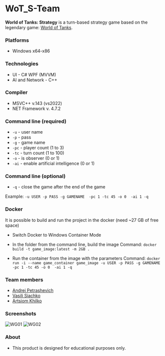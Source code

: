 # WoT_S-Team
**World of Tanks: Strategy** is a turn-based strategy game based on the legendary game: [World of Tanks](https://worldoftanks.com/ "World of Tanks").


### Platforms
- Windows x64-x86

### Technologies
- UI - C# WPF (MVVM)
- AI and Network - C++

### Compiler
- MSVC++ v.143 (vs2022)
- NET Framework v. 4.7.2

### Command line (required)
- `-u` - user name
- `-p` - pass
- `-g` - game name
- `-pc` - player count (1 to 3)
- `-tc` - turn count (1 to 100)
- `-o` - is observer (0 or 1)
- `-ai` - enable artificial intelligence (0 or 1)

### Command line (optional)
- `-q` - close the game after the end of the game

Example: `-u USER -p PASS -g GAMENAME  -pc 1 -tc 45 -o 0  -ai 1 -q`

### Docker
It is possible to build and run the project in the docker (need ~27 GB of free space)
- Switch Docker to Windows Container Mode
- In the folder from the command line, build the image
Command: `docker build -t game_image:latest -m 2GB .`

- Run the container from the image with the parameters
Command: `docker run -i --name game_container game_image -u USER -p PASS -g GAMENAME -pc 1 -tc 45 -o 0  -ai 1 -q`

### Team members
- [Andrei Petrashevich](https://github.com/mrpetrashevitch)
- [Vasili Siachko](https://github.com/banany2001)
- [Artsiom Khilko](https://github.com/Artyom-Master)

### Screenshots
![WG01](https://user-images.githubusercontent.com/59962031/165247699-bd7661be-5577-4fe2-8580-8af885a994c3.JPG)
![WG02](https://user-images.githubusercontent.com/59962031/165247720-673d9d12-e858-4517-ba09-0620451a479a.JPG)

### About
- This product is designed for educational purposes only.
